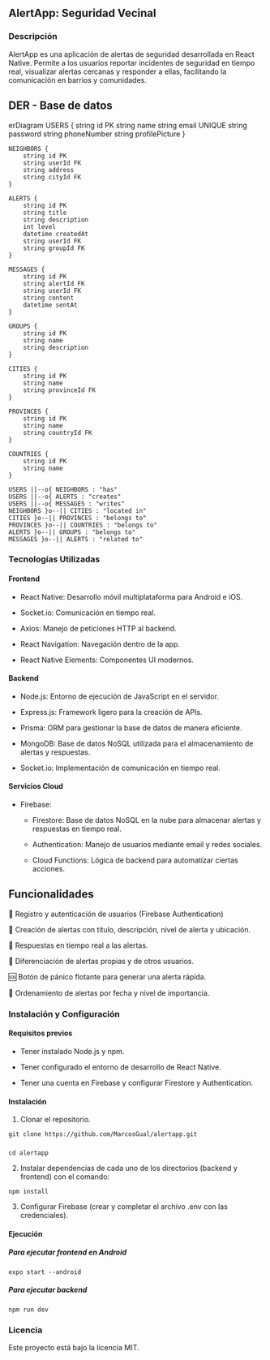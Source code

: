 ## AlertApp: Seguridad Vecinal

### Descripción

AlertApp es una aplicación de alertas de seguridad desarrollada en React Native. Permite a los usuarios reportar incidentes de seguridad en tiempo real, visualizar alertas cercanas y responder a ellas, facilitando la comunicación en barrios y comunidades.

## DER - Base de datos

erDiagram
    USERS {
        string id PK
        string name
        string email UNIQUE
        string password
        string phoneNumber
        string profilePicture
    }

    NEIGHBORS {
        string id PK
        string userId FK
        string address
        string cityId FK
    }

    ALERTS {
        string id PK
        string title
        string description
        int level
        datetime createdAt
        string userId FK
        string groupId FK
    }

    MESSAGES {
        string id PK
        string alertId FK
        string userId FK
        string content
        datetime sentAt
    }

    GROUPS {
        string id PK
        string name
        string description
    }

    CITIES {
        string id PK
        string name
        string provinceId FK
    }

    PROVINCES {
        string id PK
        string name
        string countryId FK
    }

    COUNTRIES {
        string id PK
        string name
    }

    USERS ||--o{ NEIGHBORS : "has"
    USERS ||--o{ ALERTS : "creates"
    USERS ||--o{ MESSAGES : "writes"
    NEIGHBORS }o--|| CITIES : "located in"
    CITIES }o--|| PROVINCES : "belongs to"
    PROVINCES }o--|| COUNTRIES : "belongs to"
    ALERTS }o--|| GROUPS : "belongs to"
    MESSAGES }o--|| ALERTS : "related to"


### Tecnologías Utilizadas

#### Frontend

- React Native: Desarrollo móvil multiplataforma para Android e iOS.

- Socket.io: Comunicación en tiempo real.

- Axios: Manejo de peticiones HTTP al backend.

- React Navigation: Navegación dentro de la app.

- React Native Elements: Componentes UI modernos.

#### Backend

- Node.js: Entorno de ejecución de JavaScript en el servidor.

- Express.js: Framework ligero para la creación de APIs.

- Prisma: ORM para gestionar la base de datos de manera eficiente.

- MongoDB: Base de datos NoSQL utilizada para el almacenamiento de alertas y respuestas.

- Socket.io: Implementación de comunicación en tiempo real.

#### Servicios Cloud

- Firebase:

    * Firestore: Base de datos NoSQL en la nube para almacenar alertas y respuestas en tiempo real.

    * Authentication: Manejo de usuarios mediante email y redes sociales.

    * Cloud Functions: Lógica de backend para automatizar ciertas acciones.

## Funcionalidades

📍 Registro y autenticación de usuarios (Firebase Authentication)

🚨 Creación de alertas con título, descripción, nivel de alerta y ubicación.

💬 Respuestas en tiempo real a las alertas.

📌 Diferenciación de alertas propias y de otros usuarios.

🆘 Botón de pánico flotante para generar una alerta rápida.

📅 Ordenamiento de alertas por fecha y nivel de importancia.

### Instalación y Configuración

#### Requisitos previos

- Tener instalado Node.js y npm.

- Tener configurado el entorno de desarrollo de React Native.

- Tener una cuenta en Firebase y configurar Firestore y Authentication.

#### Instalación

1. Clonar el repositorio.

`git clone https://github.com/MarcosGual/alertapp.git` 
###
`cd alertapp`

2. Instalar dependencias de cada uno de los directorios (backend y frontend) con el comando:

`npm install`

3. Configurar Firebase (crear y completar el archivo .env con las credenciales).

#### Ejecución

##### Para ejecutar frontend en Android

`expo start --android`

##### Para ejecutar backend

`npm run dev`

### Licencia

Este proyecto está bajo la licencia MIT.

